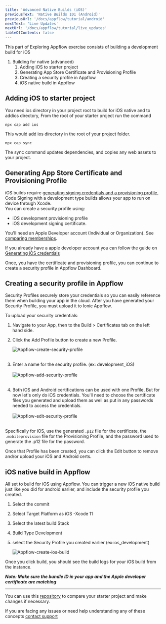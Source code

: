 ```yaml
---
title: 'Advanced Native Builds (iOS)'
previousText: 'Native Builds 101 (Android)'
previousUrl: '/docs/appflow/tutorial/android'
nextText: 'Live Updates'
nextUrl: '/docs/appflow/tutorial/live_updates'
tableOfContents: false
---
```



This part of Exploring Appflow exercise consists of building a development build for iOS

1. Building for native (advanced)
    1. Adding iOS to starter project
    2. Generating App Store Certificate and Provisioning Profile
    3. Creating a security profile in Appflow
    4. iOS native build in Appflow


## Adding iOS to starter project

You need ios directory in your project root to build for iOS native and to addios directory, From the root of your starter project run the command
```
npx cap add ios
```
This would add ios directory in the root of your project folder.

```
npx cap sync
```

The sync command updates dependencies, and copies any web assets to your project.

## Generating App Store Certificate and Provisioning Profile

iOS builds require [generating signing credentials and a provisioning profile. ](https://ionicframework.com/docs/appflow/package/credentials#android-credentials)Code Signing with a development type builds allows your app to run on device through Xcode. <br> You can create a security profile using:
* iOS development provisioning profile
* iOS development signing certificate.



You'll need an Apple Developer account (Individual or Organization). See
[comparing
memberships](https://developer.apple.com/support/compare-memberships/).

If you already have a apple developer account you can follow the guide on [Generating iOS credentials](https://ionicframework.com/docs/appflow/package/credentials#ios-credentials)

Once, you have the certificate and provisioning profile, you can continue to create a security profile in Appflow Dashboard.

## Creating a security profile in Appflow

Security Profiles securely store your credentials so you can easily reference them when building your app in the cloud. After you have generated your Security Profile, you must upload it to Ionic Appflow.

To upload your security credentials:

1. Navigate to your App, then to the Build > Certificates tab on the left hand side.

2. Click the Add Profile button to create a new Profile.

	![Appflow-create-security-profile](/docs/assets/img/appflow/tutorial/create-security-profile.png)
<br> <br>

3. Enter a name for the security profile. (ex: development_iOS)
<br> <br>
	![Appflow-add-security-profile](/docs/assets/img/appflow/tutorial/add-security-profile.png)
<br> <br>
4. Both iOS and Android certifications can be used with one Profile, But for now let's only do iOS credentials. You'll need to choose the certificate files you generated and upload them as well as put in any passwords needed to access the credentials.
<br> <br>
	![Appflow-edit-security-profile](/docs/assets/img/appflow/tutorial/edit-security-profile.png)
<br> <br>

Specifically for iOS, use the generated `.p12` file for the certificate, the `.mobileprovision` file for the Provisioning Profile, and the password used to generate the .p12 file for the password.

Once that Profile has been created, you can click the Edit button to remove and/or upload your iOS and Android certs.

## iOS native build in Appflow

All set to build for iOS using Appflow. You can trigger a new iOS native build just like you did for android earlier, and include the security profile you created.

1. Select the commit
2. Select Target Platform as iOS -Xcode 11
3. Select the latest build Stack
3. Build Type Development
4. select the Security Profile you created earlier (ex:ios_development)

	![Appflow-create-ios-build](/docs/assets/img/appflow/tutorial/create-ios-build.png)

Once you click build, you should see the build logs for your iOS build from the instance.

***Note: Make sure the bundle ID in your app and the Apple developer certificate are matching***

<hr>

You can use this [repository](https://github.com/ionic-team/tutorial-appflow/tree/part-3_Build_ios) to compare your starter project and make changes if necessary.

If you are facing any issues or need help understanding any of these concepts [contact support](https://ionic.zendesk.com/hc/en-us)
